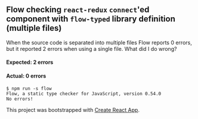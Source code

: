 ## Flow checking `react-redux` `connect`'ed component with `flow-typed` library definition (multiple files)

When the source code is separated into multiple files Flow reports 0 errors, but it reported 2 errors when using a single file. What did I do wrong?

#### Expected: 2 errors

#### Actual: 0 errors

```
$ npm run -s flow
Flow, a static type checker for JavaScript, version 0.54.0
No errors!
```

This project was bootstrapped with [Create React App](https://github.com/facebookincubator/create-react-app).

